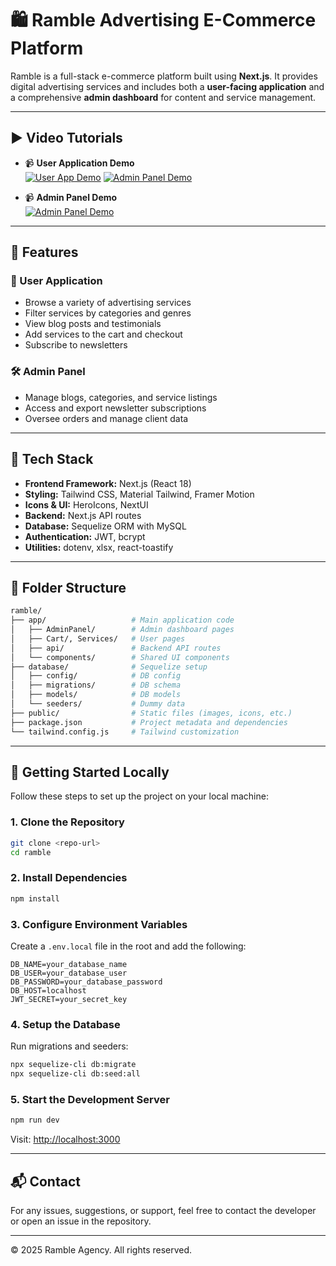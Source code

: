 
# 🛍️ Ramble Advertising E-Commerce Platform

Ramble is a full-stack e-commerce platform built using **Next.js**. It provides digital advertising services and includes both a **user-facing application** and a comprehensive **admin dashboard** for content and service management.

---

## ▶️ Video Tutorials

- 📹 **User Application Demo**  
[![User App Demo](./assets/user-demo.png)](https://vimeo.com/1089472252)
[![Admin Panel Demo](./assets/admin-demo.png)](https://vimeo.com/1089472292)

- 📹 **Admin Panel Demo**  
[![Admin Panel Demo](./assets/admin-demo.png)](https://vimeo.com/1089472292)

---

## 🚀 Features

### 👤 User Application
- Browse a variety of advertising services
- Filter services by categories and genres
- View blog posts and testimonials
- Add services to the cart and checkout
- Subscribe to newsletters

### 🛠️ Admin Panel
- Manage blogs, categories, and service listings
- Access and export newsletter subscriptions
- Oversee orders and manage client data

---

## 🧰 Tech Stack

- **Frontend Framework:** Next.js (React 18)
- **Styling:** Tailwind CSS, Material Tailwind, Framer Motion
- **Icons & UI:** HeroIcons, NextUI
- **Backend:** Next.js API routes
- **Database:** Sequelize ORM with MySQL
- **Authentication:** JWT, bcrypt
- **Utilities:** dotenv, xlsx, react-toastify

---

## 📁 Folder Structure

```bash
ramble/
├── app/                   # Main application code
│   ├── AdminPanel/        # Admin dashboard pages
│   ├── Cart/, Services/   # User pages
│   ├── api/               # Backend API routes
│   └── components/        # Shared UI components
├── database/              # Sequelize setup
│   ├── config/            # DB config
│   ├── migrations/        # DB schema
│   ├── models/            # DB models
│   └── seeders/           # Dummy data
├── public/                # Static files (images, icons, etc.)
├── package.json           # Project metadata and dependencies
└── tailwind.config.js     # Tailwind customization
```

---

## 🧪 Getting Started Locally

Follow these steps to set up the project on your local machine:

### 1. Clone the Repository
```bash
git clone <repo-url>
cd ramble
```

### 2. Install Dependencies
```bash
npm install
```

### 3. Configure Environment Variables

Create a `.env.local` file in the root and add the following:
```env
DB_NAME=your_database_name
DB_USER=your_database_user
DB_PASSWORD=your_database_password
DB_HOST=localhost
JWT_SECRET=your_secret_key
```

### 4. Setup the Database

Run migrations and seeders:
```bash
npx sequelize-cli db:migrate
npx sequelize-cli db:seed:all
```

### 5. Start the Development Server
```bash
npm run dev
```

Visit: [http://localhost:3000](http://localhost:3000)

---

## 📬 Contact

For any issues, suggestions, or support, feel free to contact the developer or open an issue in the repository.

---

© 2025 Ramble Agency. All rights reserved.
